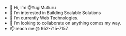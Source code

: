 - 👋 Hi, I’m @YugiMutluru
- 👀 I’m interested in  Building Scalable Solutions
- 🌱 I’m currently Web Technologies.
- 💞️ I’m looking to collaborate on anything comes my way. 
- 📫 reach me @ 952-715-7157. 
